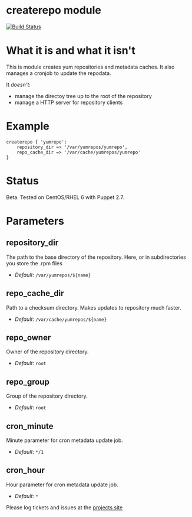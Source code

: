 # createrepo module #

[![Build Status](https://travis-ci.org/pall-valmundsson/puppet-createrepo.png)](https://travis-ci.org/pall-valmundsson/puppet-createrepo)

# What it is and what it isn't #

This is module creates yum repositories and metadata caches.
It also manages a cronjob to update the repodata.

It *doesn't*:
- manage the directoy tree up to the root of the repository
- manage a HTTP server for repository clients

# Example #

```
createrepo { 'yumrepo':
    repository_dir => '/var/yumrepos/yumrepo',
    repo_cache_dir => '/var/cache/yumrepos/yumrepo'
}
```

# Status #
Beta. Tested on CentOS/RHEL 6 with Puppet 2.7.

# Parameters #

repository_dir
--------------
The path to the base directory of the repository. Here, or in subdirectories
you store the .rpm files

- *Default*: ```/var/yumrepos/${name}```

repo_cache_dir
--------------
Path to a checksum directory. Makes updates to repository much faster.
- *Default*: ```/var/cache/yumrepos/${name}```

repo_owner
----------
Owner of the repository directory.
- *Default*: ```root```

repo_group
----------
Group of the repository directory.
- *Default*: ```root```

cron_minute
-----------
Minute parameter for cron metadata update job.
- *Default*: ```*/1```

cron_hour
---------
Hour parameter for cron metadata update job.
- *Default*: ```*```


Please log tickets and issues at the [projects site](https://github.com/pall-valmundsson/puppet-createrepo)
